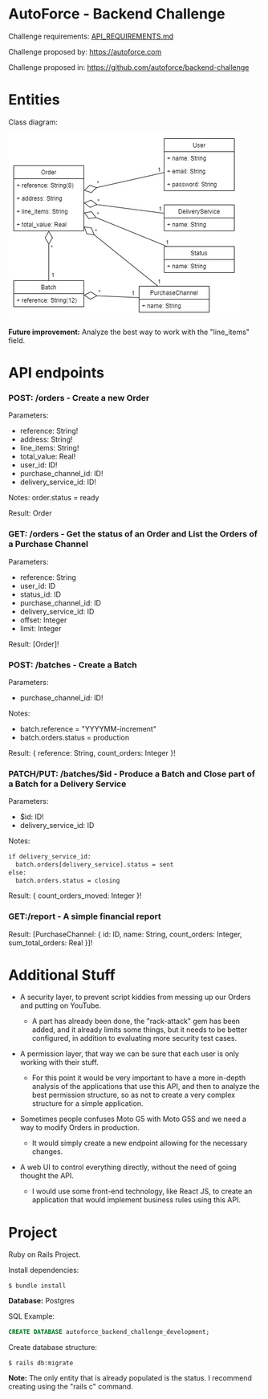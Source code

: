# AutoForce - Backend Challenge

Challenge requirements: [API_REQUIREMENTS.md](API_REQUIREMENTS.md)

Challenge proposed by: https://autoforce.com

Challenge proposed in: https://github.com/autoforce/backend-challenge


# Entities

Class diagram:

![](db/class_diagram.jpg)

**Future improvement:** Analyze the best way to work with the "line_items" field.


# API endpoints

### POST: /orders - Create a new Order

Parameters:
 * reference: String!
 * address: String!
 * line_items: String!
 * total_value: Real!
 * user_id: ID!
 * purchase_channel_id: ID!
 * delivery_service_id: ID!

Notes: order.status = ready

Result: Order


### GET: /orders - Get the status of an Order and List the Orders of a Purchase Channel

Parameters:
 * reference: String
 * user_id: ID
 * status_id: ID
 * purchase_channel_id: ID
 * delivery_service_id: ID
 * offset: Integer
 * limit: Integer

Result: [Order]!


### POST: /batches - Create a Batch

Parameters:
 * purchase_channel_id: ID!

Notes:
 * batch.reference = "YYYYMM-increment"
 * batch.orders.status = production

Result: { reference: String, count_orders: Integer }!


### PATCH/PUT: /batches/$id - Produce a Batch and Close part of a Batch for a Delivery Service

Parameters:
 * $id: ID!
 * delivery_service_id: ID

Notes:
```
if delivery_service_id:
  batch.orders[delivery_service].status = sent
else:
  batch.orders.status = closing
```

Result: { count_orders_moved: Integer }!


### GET:/report - A simple financial report

Result: [PurchaseChannel: { id: ID, name: String, count_orders: Integer, sum_total_orders: Real }]!


# Additional Stuff

* A security layer, to prevent script kiddies from messing up our Orders and putting on YouTube.
  * A part has already been done, the "rack-attack" gem has been added, and it already limits some things, but it needs to be better configured, in addition to evaluating more security test cases.

* A permission layer, that way we can be sure that each user is only working with their stuff.
  * For this point it would be very important to have a more in-depth analysis of the applications that use this API, and then to analyze the best permission structure, so as not to create a very complex structure for a simple application.

* Sometimes people confuses Moto G5 with Moto G5S and we need a way to modify Orders in production.
  * It would simply create a new endpoint allowing for the necessary changes.

* A web UI to control everything directly, without the need of going thought the API.
  * I would use some front-end technology, like React JS, to create an application that would implement business rules using this API.


# Project

Ruby on Rails Project.

Install dependencies:
```SH
$ bundle install
```

**Database:** Postgres

SQL Example:
```SQL
CREATE DATABASE autoforce_backend_challenge_development;
```

Create database structure:
```SH
$ rails db:migrate
```

**Note:** The only entity that is already populated is the status. I recommend creating using the "rails c" command.
